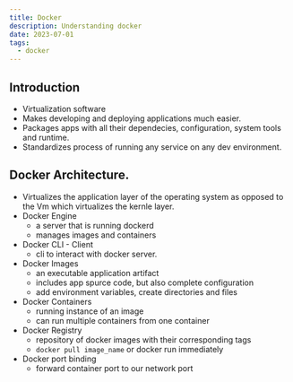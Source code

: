 ```yaml
---
title: Docker
description: Understanding docker
date: 2023-07-01
tags:
  - docker
---
```

## Introduction

- Virtualization software
- Makes developing and deploying applications much easier.
- Packages apps with all their dependecies, configuration, system tools and runtime.
- Standardizes process of running any service on any dev environment.

## Docker Architecture.

- Virtualizes the application layer of the operating system as opposed to the Vm which virtualizes the kernle layer.
- Docker Engine
  - a server that is running dockerd
  - manages images and containers
- Docker CLI - Client
  - cli to interact with docker server.
- Docker Images
  - an executable application artifact
  - includes app spurce code, but also complete configuration
  - add environment variables, create directories and files
- Docker Containers
  - running instance of an image
  - can run multiple containers from one container
- Docker Registry
  - repository of docker images with their corresponding tags
  - `docker pull image_name` or docker run immediately
- Docker port binding
  - forward container port to our network port
